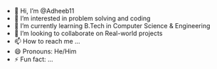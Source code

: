 - 👋 Hi, I’m @Adheeb11
- 👀 I’m interested in problem solving and coding
- 🌱 I’m currently learning B.Tech in Computer Science & Engineering
- 💞️ I’m looking to collaborate on Real-world projects
- 📫 How to reach me ...
- 😄 Pronouns: He/Him
- ⚡ Fun fact: ...

<!---
Adheeb11/Adheeb11 is a ✨ special ✨ repository because its `README.md` (this file) appears on your GitHub profile.
You can click the Preview link to take a look at your changes.
--->
